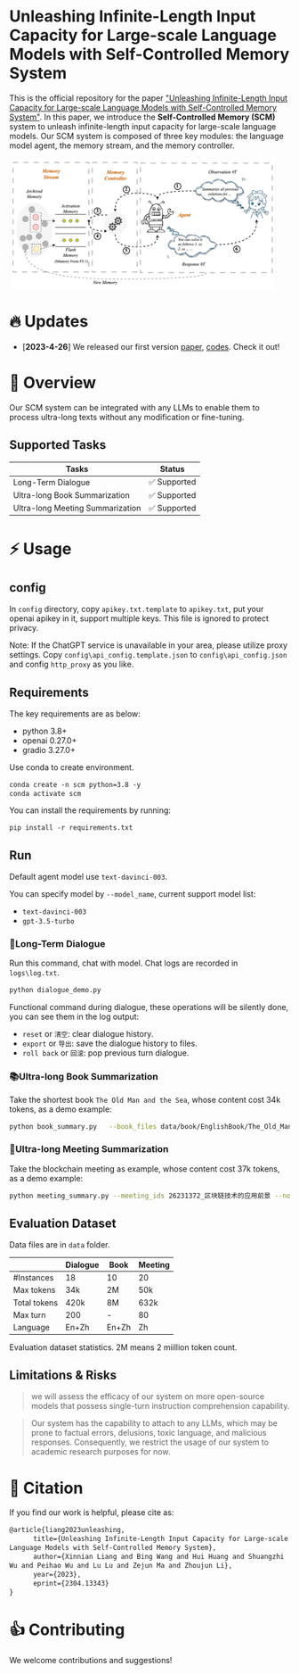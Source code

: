 # Unleashing Infinite-Length Input Capacity for Large-scale Language Models with Self-Controlled Memory System

This is the official repository for the paper ["Unleashing Infinite-Length Input Capacity for Large-scale Language Models with Self-Controlled Memory System"](https://arxiv.org/abs/2304.13343). In this paper, we introduce the **Self-Controlled Memory (SCM)** system to unleash infinite-length input capacity for large-scale language models.
Our SCM system is composed of three key modules: the language model agent, the memory stream, and the memory controller. 

<img src="misc/workflow.png" align="middle" width="95%">

# 🔥 Updates
- [**2023-4-26**] We released our first version [paper](https://arxiv.org/abs/2304.13343), [codes](https://github.com/wbbeyourself/SCM). Check it out!

# 🏴󠁶󠁵󠁭󠁡󠁰󠁿 Overview

Our SCM system can be integrated with any LLMs to enable them to process ultra-long texts without any modification or fine-tuning. 



## Supported Tasks

| Tasks                            |            Status            |
| -------------------------------- | :--------------------------: |
| Long-Term Dialogue               | :white_check_mark: Supported |
| Ultra-long Book Summarization    | :white_check_mark: Supported |
| Ultra-long Meeting Summarization | :white_check_mark: Supported |



# ⚡️ Usage

## config

In `config` directory, copy `apikey.txt.template` to `apikey.txt`, put your openai apikey in it, support multiple keys. This file is ignored to protect privacy.

Note: If the ChatGPT service is unavailable in your area, please utilize proxy settings. Copy `config\api_config.template.json` to `config\api_config.json` and config `http_proxy` as you like.

## Requirements

The key requirements are as below:

- python 3.8+
- openai 0.27.0+
- gradio 3.27.0+

Use conda to create environment.
```shell
conda create -n scm python=3.8 -y
conda activate scm
```

You can install the requirements by running:
```shell
pip install -r requirements.txt
```

## Run

Default agent model use `text-davinci-003`.

You can specify model by `--model_name`, current support model list: 
- `text-davinci-003`
- `gpt-3.5-turbo`



### 👻Long-Term Dialogue

Run this command, chat with model. Chat logs are recorded in `logs\log.txt`.

```bash
python dialogue_demo.py
```

Functional command during dialogue, these operations will be silently done, you can see them in the log output:
- `reset` or `清空`: clear dialogue history.
- `export` or `导出`: save the dialogue history to files.
- `roll back` or `回滚`: pop previous turn dialogue.

### 📚Ultra-long Book Summarization

Take the shortest book `The Old Man and the Sea`, whose content cost 34k tokens, as a demo example:
```bash
python book_summary.py   --book_files data/book/EnglishBook/The_Old_Man_and_the_Sea.txt
```

### 📝Ultra-long Meeting Summarization

Take the blockchain meeting as example, whose content cost 37k tokens, as a demo example:
```bash
python meeting_summary.py --meeting_ids 26231372_区块链技术的应用前景 --no_scm
```

## Evaluation Dataset

Data files are in `data` folder.

|                | Dialogue | Book  | Meeting |
|----------------|----------|-------|---------|
| \#Instances    | 18       | 10    | 20      |
| Max tokens     | 34k      | 2M    | 50k     |
| Total tokens   | 420k     | 8M    | 632k    |
| Max turn       | 200      | -     | 80      |
| Language       | En+Zh    | En+Zh | Zh      |

Evaluation dataset statistics. 2M means 2 miillion token count.


## Limitations & Risks

> we will assess the efficacy of our system on more open-source models that possess single-turn instruction comprehension capability.


> Our system has the capability to attach to any LLMs, which may be prone to factual errors, delusions, toxic language, and malicious responses. Consequently, we restrict the usage of our system to academic research purposes for now.

# 💬 Citation

If you find our work is helpful, please cite as:
```
@article{liang2023unleashing,
      title={Unleashing Infinite-Length Input Capacity for Large-scale Language Models with Self-Controlled Memory System}, 
      author={Xinnian Liang and Bing Wang and Hui Huang and Shuangzhi Wu and Peihao Wu and Lu Lu and Zejun Ma and Zhoujun Li},
      year={2023},
      eprint={2304.13343}
}
```

# 👍 Contributing

We welcome contributions and suggestions!
